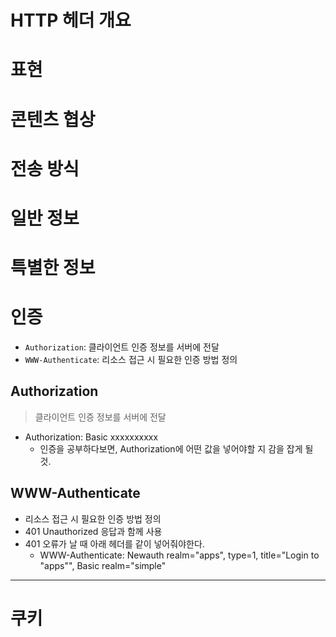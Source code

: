 # HTTP 헤더 개요

# 표현

# 콘텐츠 협상

# 전송 방식

# 일반 정보

# 특별한 정보

# 인증

- `Authorization`: 클라이언트 인증 정보를 서버에 전달
- `WWW-Authenticate`: 리소스 접근 시 필요한 인증 방법 정의

## Authorization

> 클라이언트 인증 정보를 서버에 전달

- Authorization: Basic xxxxxxxxxx
  - 인증을 공부하다보면, Authorization에 어떤 값을 넣어야할 지 감을 잡게 될 것.


## WWW-Authenticate

- 리소스 접근 시 필요한 인증 방법 정의
- 401 Unauthorized 응답과 함께 사용
- 401 오류가 날 때 아래 헤더를 같이 넣어줘야한다.
  -  WWW-Authenticate: Newauth realm="apps", type=1,
     title="Login to \"apps\"", Basic realm="simple"

---

# 쿠키
